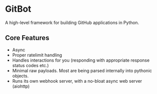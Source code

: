 # GitBot

A high-level framework for building GitHub applications in Python.


## Core Features
- Async
- Proper ratelimit handling
- Handles interactions for you (responding with appropriate response status codes etc.)
- Minimal raw payloads. Most are being parsed internally into pythonic objects.
- Runs its own webhook server, with a no-bloat async web server (aiohttp)